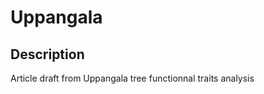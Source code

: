 Uppangala
================

Description
-----------

Article draft from Uppangala tree functionnal traits analysis

